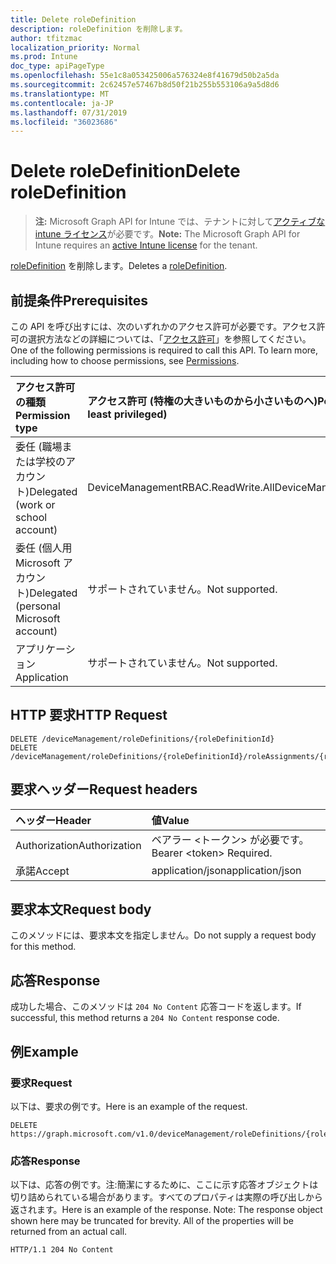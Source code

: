 ```yaml
---
title: Delete roleDefinition
description: roleDefinition を削除します。
author: tfitzmac
localization_priority: Normal
ms.prod: Intune
doc_type: apiPageType
ms.openlocfilehash: 55e1c8a053425006a576324e8f41679d50b2a5da
ms.sourcegitcommit: 2c62457e57467b8d50f21b255b553106a9a5d8d6
ms.translationtype: MT
ms.contentlocale: ja-JP
ms.lasthandoff: 07/31/2019
ms.locfileid: "36023686"
---
```

# <a name="delete-roledefinition"></a><span data-ttu-id="d2926-103">Delete roleDefinition</span><span class="sxs-lookup"><span data-stu-id="d2926-103">Delete roleDefinition</span></span>

> <span data-ttu-id="d2926-104">**注:** Microsoft Graph API for Intune では、テナントに対して[アクティブな intune ライセンス](https://go.microsoft.com/fwlink/?linkid=839381)が必要です。</span><span class="sxs-lookup"><span data-stu-id="d2926-104">**Note:** The Microsoft Graph API for Intune requires an [active Intune license](https://go.microsoft.com/fwlink/?linkid=839381) for the tenant.</span></span>

<span data-ttu-id="d2926-105">[roleDefinition](../resources/intune-rbac-roledefinition.md) を削除します。</span><span class="sxs-lookup"><span data-stu-id="d2926-105">Deletes a [roleDefinition](../resources/intune-rbac-roledefinition.md).</span></span>

## <a name="prerequisites"></a><span data-ttu-id="d2926-106">前提条件</span><span class="sxs-lookup"><span data-stu-id="d2926-106">Prerequisites</span></span>
<span data-ttu-id="d2926-p101">この API を呼び出すには、次のいずれかのアクセス許可が必要です。アクセス許可の選択方法などの詳細については、「[アクセス許可](/graph/permissions-reference)」を参照してください。</span><span class="sxs-lookup"><span data-stu-id="d2926-p101">One of the following permissions is required to call this API. To learn more, including how to choose permissions, see [Permissions](/graph/permissions-reference).</span></span>

|<span data-ttu-id="d2926-109">アクセス許可の種類</span><span class="sxs-lookup"><span data-stu-id="d2926-109">Permission type</span></span>|<span data-ttu-id="d2926-110">アクセス許可 (特権の大きいものから小さいものへ)</span><span class="sxs-lookup"><span data-stu-id="d2926-110">Permissions (from most to least privileged)</span></span>|
|:---|:---|
|<span data-ttu-id="d2926-111">委任 (職場または学校のアカウント)</span><span class="sxs-lookup"><span data-stu-id="d2926-111">Delegated (work or school account)</span></span>|<span data-ttu-id="d2926-112">DeviceManagementRBAC.ReadWrite.All</span><span class="sxs-lookup"><span data-stu-id="d2926-112">DeviceManagementRBAC.ReadWrite.All</span></span>|
|<span data-ttu-id="d2926-113">委任 (個人用 Microsoft アカウント)</span><span class="sxs-lookup"><span data-stu-id="d2926-113">Delegated (personal Microsoft account)</span></span>|<span data-ttu-id="d2926-114">サポートされていません。</span><span class="sxs-lookup"><span data-stu-id="d2926-114">Not supported.</span></span>|
|<span data-ttu-id="d2926-115">アプリケーション</span><span class="sxs-lookup"><span data-stu-id="d2926-115">Application</span></span>|<span data-ttu-id="d2926-116">サポートされていません。</span><span class="sxs-lookup"><span data-stu-id="d2926-116">Not supported.</span></span>|

## <a name="http-request"></a><span data-ttu-id="d2926-117">HTTP 要求</span><span class="sxs-lookup"><span data-stu-id="d2926-117">HTTP Request</span></span>
<!-- {
  "blockType": "ignored"
}
-->
``` http
DELETE /deviceManagement/roleDefinitions/{roleDefinitionId}
DELETE /deviceManagement/roleDefinitions/{roleDefinitionId}/roleAssignments/{roleAssignmentId}/roleDefinition
```

## <a name="request-headers"></a><span data-ttu-id="d2926-118">要求ヘッダー</span><span class="sxs-lookup"><span data-stu-id="d2926-118">Request headers</span></span>
|<span data-ttu-id="d2926-119">ヘッダー</span><span class="sxs-lookup"><span data-stu-id="d2926-119">Header</span></span>|<span data-ttu-id="d2926-120">値</span><span class="sxs-lookup"><span data-stu-id="d2926-120">Value</span></span>|
|:---|:---|
|<span data-ttu-id="d2926-121">Authorization</span><span class="sxs-lookup"><span data-stu-id="d2926-121">Authorization</span></span>|<span data-ttu-id="d2926-122">ベアラー &lt;トークン&gt; が必要です。</span><span class="sxs-lookup"><span data-stu-id="d2926-122">Bearer &lt;token&gt; Required.</span></span>|
|<span data-ttu-id="d2926-123">承諾</span><span class="sxs-lookup"><span data-stu-id="d2926-123">Accept</span></span>|<span data-ttu-id="d2926-124">application/json</span><span class="sxs-lookup"><span data-stu-id="d2926-124">application/json</span></span>|

## <a name="request-body"></a><span data-ttu-id="d2926-125">要求本文</span><span class="sxs-lookup"><span data-stu-id="d2926-125">Request body</span></span>
<span data-ttu-id="d2926-126">このメソッドには、要求本文を指定しません。</span><span class="sxs-lookup"><span data-stu-id="d2926-126">Do not supply a request body for this method.</span></span>

## <a name="response"></a><span data-ttu-id="d2926-127">応答</span><span class="sxs-lookup"><span data-stu-id="d2926-127">Response</span></span>
<span data-ttu-id="d2926-128">成功した場合、このメソッドは `204 No Content` 応答コードを返します。</span><span class="sxs-lookup"><span data-stu-id="d2926-128">If successful, this method returns a `204 No Content` response code.</span></span>

## <a name="example"></a><span data-ttu-id="d2926-129">例</span><span class="sxs-lookup"><span data-stu-id="d2926-129">Example</span></span>

### <a name="request"></a><span data-ttu-id="d2926-130">要求</span><span class="sxs-lookup"><span data-stu-id="d2926-130">Request</span></span>
<span data-ttu-id="d2926-131">以下は、要求の例です。</span><span class="sxs-lookup"><span data-stu-id="d2926-131">Here is an example of the request.</span></span>
``` http
DELETE https://graph.microsoft.com/v1.0/deviceManagement/roleDefinitions/{roleDefinitionId}
```

### <a name="response"></a><span data-ttu-id="d2926-132">応答</span><span class="sxs-lookup"><span data-stu-id="d2926-132">Response</span></span>
<span data-ttu-id="d2926-p102">以下は、応答の例です。注:簡潔にするために、ここに示す応答オブジェクトは切り詰められている場合があります。すべてのプロパティは実際の呼び出しから返されます。</span><span class="sxs-lookup"><span data-stu-id="d2926-p102">Here is an example of the response. Note: The response object shown here may be truncated for brevity. All of the properties will be returned from an actual call.</span></span>
``` http
HTTP/1.1 204 No Content
```



